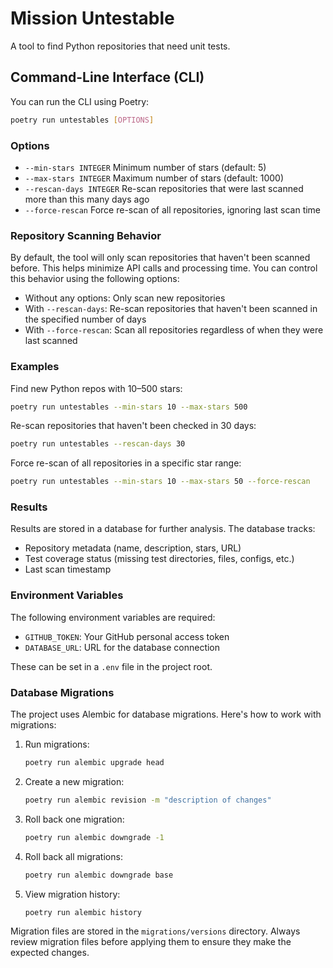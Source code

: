 # Mission Untestable

A tool to find Python repositories that need unit tests.

## Command-Line Interface (CLI)

You can run the CLI using Poetry:

```sh
poetry run untestables [OPTIONS]
```

### Options

- `--min-stars INTEGER` Minimum number of stars (default: 5)
- `--max-stars INTEGER` Maximum number of stars (default: 1000)
- `--rescan-days INTEGER` Re-scan repositories that were last scanned more than this many days ago
- `--force-rescan` Force re-scan of all repositories, ignoring last scan time

### Repository Scanning Behavior

By default, the tool will only scan repositories that haven't been scanned before. This helps minimize API calls and processing time. You can control this behavior using the following options:

- Without any options: Only scan new repositories
- With `--rescan-days`: Re-scan repositories that haven't been scanned in the specified number of days
- With `--force-rescan`: Scan all repositories regardless of when they were last scanned

### Examples

Find new Python repos with 10–500 stars:

```sh
poetry run untestables --min-stars 10 --max-stars 500
```

Re-scan repositories that haven't been checked in 30 days:

```sh
poetry run untestables --rescan-days 30
```

Force re-scan of all repositories in a specific star range:

```sh
poetry run untestables --min-stars 10 --max-stars 50 --force-rescan
```

### Results

Results are stored in a database for further analysis. The database tracks:

- Repository metadata (name, description, stars, URL)
- Test coverage status (missing test directories, files, configs, etc.)
- Last scan timestamp

### Environment Variables

The following environment variables are required:

- `GITHUB_TOKEN`: Your GitHub personal access token
- `DATABASE_URL`: URL for the database connection

These can be set in a `.env` file in the project root.

### Database Migrations

The project uses Alembic for database migrations. Here's how to work with migrations:

1. Run migrations:

   ```sh
   poetry run alembic upgrade head
   ```

2. Create a new migration:

   ```sh
   poetry run alembic revision -m "description of changes"
   ```

3. Roll back one migration:

   ```sh
   poetry run alembic downgrade -1
   ```

4. Roll back all migrations:

   ```sh
   poetry run alembic downgrade base
   ```

5. View migration history:
   ```sh
   poetry run alembic history
   ```

Migration files are stored in the `migrations/versions` directory. Always review migration files before applying them to ensure they make the expected changes.
